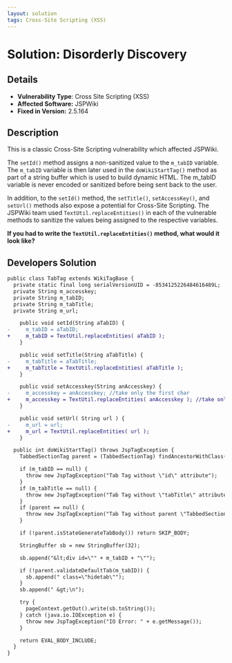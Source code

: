 ```yaml
---
layout: solution
tags: Cross-Site Scripting (XSS)
---
```


# Solution: Disorderly Discovery

## Details

* __Vulnerability Type__: Cross Site Scripting (XSS)
* __Affected Software:__ JSPWiki
* __Fixed in Version:__ 2.5.164

## Description
This is a classic Cross-Site Scripting vulnerability which affected JSPWiki.

The `setId()` method assigns a non-sanitized value to the `m_tabID` variable. The `m_tabID` variable is then later used in the `doWikiStartTag()` method as part of a string buffer which is used to build dynamic HTML. The m_tabID variable is never encoded or sanitized before being sent back to the user.

In addition, to the `setId()` method, the `setTitle()`, `setAccessKey()`, and `setUrl()` methods also expose a potential for Cross-Site Scripting. The JSPWiki team used `TextUtil.replaceEntities()` in each of the vulnerable methods to sanitize the values being assigned to the respective variables.

__If you had to write the `TextUtil.replaceEntities()` method, what would it look like?__

## Developers Solution

```diff
public class TabTag extends WikiTagBase {
  private static final long serialVersionUID = -8534125226484616489L;
  private String m_accesskey;
  private String m_tabID;
  private String m_tabTitle;
  private String m_url;

    public void setId(String aTabID) {
-     m_tabID = aTabID;
+     m_tabID = TextUtil.replaceEntities( aTabID );
    }

    public void setTitle(String aTabTitle) {
-     m_tabTitle = aTabTitle;
+     m_tabTitle = TextUtil.replaceEntities( aTabTitle );
    }

    public void setAccesskey(String anAccesskey) {
-     m_accesskey = anAccesskey; //take only the first char
+     m_accesskey = TextUtil.replaceEntities( anAccesskey ); //take only the first char
    }

    public void setUrl( String url ) {
-     m_url = url;
+     m_url = TextUtil.replaceEntities( url );
    }

  public int doWikiStartTag() throws JspTagException {
    TabbedSectionTag parent = (TabbedSectionTag) findAncestorWithClass(this, TabbedSectionTag.class);

    if (m_tabID == null) {
      throw new JspTagException("Tab Tag without \"id\" attribute");
    }
    if (m_tabTitle == null) {
      throw new JspTagException("Tab Tag without \"tabTitle\" attribute");
    }
    if (parent == null) {
      throw new JspTagException("Tab Tag without parent \"TabbedSection\" Tag");
    }

    if (!parent.isStateGenerateTabBody()) return SKIP_BODY;

    StringBuffer sb = new StringBuffer(32);

    sb.append("&lt;div id=\"" + m_tabID + "\"");

    if (!parent.validateDefaultTab(m_tabID)) {
      sb.append(" class=\"hidetab\"");
    }
    sb.append(" &gt;\n");

    try {
      pageContext.getOut().write(sb.toString());
    } catch (java.io.IOException e) {
      throw new JspTagException("IO Error: " + e.getMessage());
    }

    return EVAL_BODY_INCLUDE;
  }
}
```
